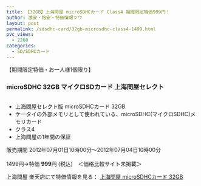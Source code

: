 ```yaml
---
title: 【32GB】上海問屋 microSDHCカード Class4 期間限定特価999円！
author: 激安・格安・特価情報ツウ
layout: post
permalink: /sdsdhc-card/32gb-microsdhc-class4-1499.html
pvc_views:
  - 2260
categories:
  - SD/SDHCカード
---
```

【期間限定特価・お一人様1個限り】  


### microSDHC 32GB マイクロSDカード 上海問屋セレクト

<div class="img-bg2 img_L">
  <a href="http://hb.afl.rakuten.co.jp/hgc/032ab3e9.5b793415.039e5bec.4fa1c071/?pc=http%3a%2f%2fitem.rakuten.co.jp%2fdonya%2f88854-ss%2f%3fscid%3daf_ich_link_img&#038;m=http%3a%2f%2fm.rakuten.co.jp%2fdonya%2fi%2f10709662%2f" target="_blank"><img src="http://hbb.afl.rakuten.co.jp/hgb/?pc=http%3a%2f%2fthumbnail.image.rakuten.co.jp%2f%400_mall%2fdonya%2fcabinet%2fitem11%2f88854-0.jpg%3f_ex%3d128x128&#038;m=http%3a%2f%2fthumbnail.image.rakuten.co.jp%2f%400_mall%2fdonya%2fcabinet%2fitem11%2f88854-0.jpg" border="0" title="" alt="" /></a>
</div>

<!--more-->

  * 上海問屋セレクト版 microSDHCカード 32GB
  * ケータイの外部メモリとして使われている、microSDHC(マイクロSDHC)メモリカード
  * クラス4
  * 上海問屋の1年間の保証

販売期間 2012年07月01日10時00分～2012年07月04日10時00分  
<br clear="all" />1499円→特価 <span class="tokka-price"><strong>999</strong></span>円 (税込)　＜価格比較サイト未掲載＞

上海問屋 楽天店にて特価情報を見る： <a href="http://hb.afl.rakuten.co.jp/hgc/032ab3e9.5b793415.039e5bec.4fa1c071/?pc=http%3a%2f%2fitem.rakuten.co.jp%2fdonya%2f88854-ss%2f%3fscid%3daf_ich_link_img&#038;m=http%3a%2f%2fm.rakuten.co.jp%2fdonya%2fi%2f10709662%2f" target="_blank"><span class="fs150p">上海問屋 microSDHCカード 32GB</span></a>